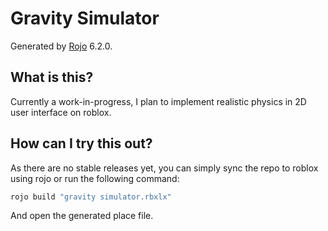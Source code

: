 # Gravity Simulator

Generated by [Rojo](https://github.com/rojo-rbx/rojo) 6.2.0.

## What is this?

Currently a work-in-progress, I plan to implement realistic physics in 2D user interface on roblox.

## How can I try this out?

As there are no stable releases yet, you can simply sync the repo to roblox using rojo or run the following command:

```bash
rojo build "gravity simulator.rbxlx"
```

And open the generated place file.
